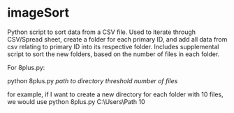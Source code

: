 # imageSort
Python script to sort data from a CSV file. Used to iterate through CSV/Spread sheet, create a folder for each primary ID, and add all data from csv relating to primary ID into its respective folder. Includes supplemental script to sort the new folders, based on the number of files in each folder.

For 8plus.py:

python 8plus.py *path to directory* *threshold number of files*

for example, if I want to create a new directory for each folder with 10 files, we would use
python 8plus.py C:\Users\Path 10
